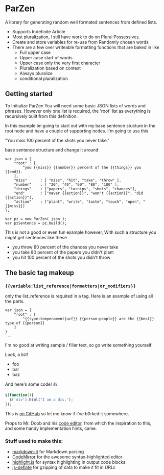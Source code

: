 # ParZen

A library for generating random well formated sentences from defined lists.

 * Supports Indefinite Article
 * Most pluralization, I still have work to do on Plural Possessives. 
 * Create and store variables for re-use from Randomly chosen words 
 * There are a few over writeable formatting functions that are baked in like
	* Full upper case
	* Upper case start of words
	* Upper case only the very first character
	* Pluralization based on context
	* Always pluralize
	* conditional pluralization


## Getting started

To Initialize ParZen You will need some basic JSON lists of words and phrases. However only one list is required, the 'root' list as everything is recursively built from this definition. 

In this example im going to start out with my base sentence stucture in the root node
and have a couple of supporting nodes. I'm going to use this 

"You miss 100 percent of the shots you never take."

 base sentence structure and change it around


```
var json = {
	"root" : [
    	"you {{miss}} {{number}} percent of the {{things}} you {{end}}.
    ],
    "miss" 		: [ "miss", "hit", "take", "throw" ],
    "number" 	: [ "20", "40", "60", "80", "100" ],
    "things" 	: ["papers", "turnips", "shots", "chances"],
    "end" 		: ["never {{action}}", "won't {{action}}", "did {{action}}"],
    "action" 	: ["plant", "write", "taste", "touch", "open", "{{miss}}]   
};

var pz = new ParZen( json );
var pzSentence = pz.build();
```

This is not a good or even fun example however, With such a structure you might get sentences like these
* you throw 80 percent of the chances you never take
* you take 80 percent of the papers you didn't plant
* you hit 100 percent of the shots you didn't throw

## The basic tag makeup
### ``` {{variable:list_reference|formatters|or_modifiers}}  ```

only the list_reference is required in a tag. Here is an example of using all the parts.
```
var json = {
	"root" : [
    	"{{type:temperament|ucf}} {{person:people}} are the {{best}} type of {{person}}
    ]
}
...
```

I'm no good at writing sample / filler text, so go write something yourself.

Look, a list!

 * foo
 * bar
 * baz

And here's some code! :+1:

```javascript
$(function(){
  $('div').html('I am a div.');
});
```

This is [on GitHub](https://github.com/jbt/markdown-editor) so let me know if I've b0rked it somewhere.


Props to Mr. Doob and his [code editor](http://mrdoob.com/projects/code-editor/), from which
the inspiration to this, and some handy implementation hints, came.

### Stuff used to make this:

 * [markdown-it](https://github.com/markdown-it/markdown-it) for Markdown parsing
 * [CodeMirror](http://codemirror.net/) for the awesome syntax-highlighted editor
 * [highlight.js](http://softwaremaniacs.org/soft/highlight/en/) for syntax highlighting in output code blocks
 * [js-deflate](https://github.com/dankogai/js-deflate) for gzipping of data to make it fit in URLs
